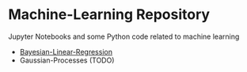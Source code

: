 # Machine-Learning Repository
Jupyter Notebooks and some Python code related to machine learning 
* [Bayesian-Linear-Regression](https://github.com/kaibrach/machine-learning/tree/master/bayesian-linear-regression)
* Gaussian-Processes (TODO)
